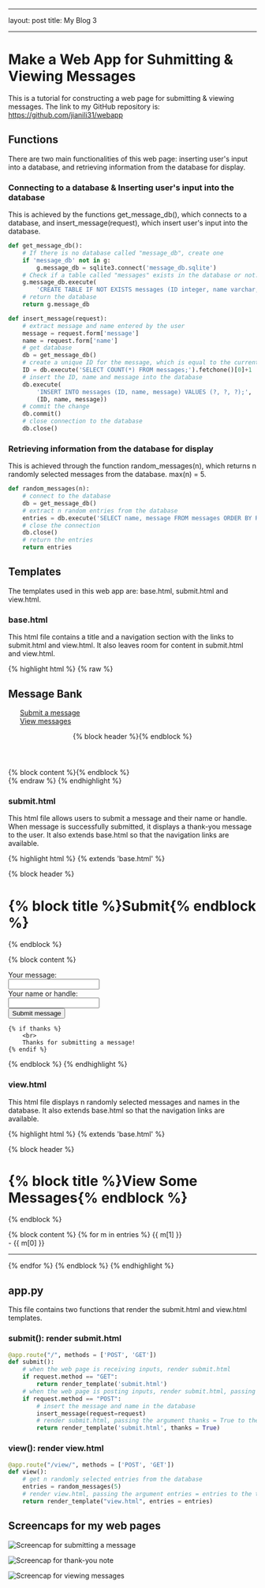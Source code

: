 ___
layout: post
title: My Blog 3
___

# Make a Web App for Suhmitting & Viewing Messages

This is a tutorial for constructing a web page for submitting & viewing messages. The link to my GitHub repository is: https://github.com/jianili31/webapp

## Functions

There are two main functionalities of this web page: inserting user's input into a database, and retrieving information from the database for display. 

### Connecting to a database & Inserting user's input into the database

This is achieved by the functions get_message_db(), which connects to a database, and insert_message(request), which insert user's input into the database.

```python
def get_message_db():
	# If there is no database called "message_db", create one
	if 'message_db' not in g:
		g.message_db = sqlite3.connect('message_db.sqlite')
	# Check if a table called "messages" exists in the database or not. If not, create one. 
	g.message_db.execute(
		'CREATE TABLE IF NOT EXISTS messages (ID integer, name varchar, message varchar);')
	# return the database
	return g.message_db
``` 

```python
def insert_message(request):
	# extract message and name entered by the user
	message = request.form['message']
	name = request.form['name']
	# get database
	db = get_message_db()
	# create a unique ID for the message, which is equal to the current # of rows in the database plus 1
	ID = db.execute('SELECT COUNT(*) FROM messages;').fetchone()[0]+1
	# insert the ID, name and message into the database
	db.execute(
		'INSERT INTO messages (ID, name, message) VALUES (?, ?, ?);',
		(ID, name, message))
	# commit the change
	db.commit()
	# close connection to the database
	db.close()
```

### Retrieving information from the database for display

This is achieved through the function random_messages(n), which returns n randomly selected messages from the database. max(n) = 5.

```python
def random_messages(n):
	# connect to the database
	db = get_message_db()
	# extract n random entries from the database
	entries = db.execute('SELECT name, message FROM messages ORDER BY RANDOM() LIMIT ?;', [n]).fetchall()
	# close the connection
	db.close()
	# return the entries
	return entries
```

## Templates

The templates used in this web app are: base.html, submit.html and view.html.

### base.html

This html file contains a title and a navigation section with the links to submit.html and view.html. It also leaves room for content in submit.html and view.html.

{% highlight html %}
{% raw %}
<!doctype html>
<link rel="stylesheet" href="{{ url_for('static', filename='style.css') }}">
<nav>
	<h1>Message Bank</h1>
  <!-- <b>Navigation:</b> -->
	<ul style="list-style-type:none;">
		<li><a href="{{ url_for('submit') }}">Submit a message</a></li>
		<li><a href="{{ url_for('view') }}">View messages</a></li>
	</ul>
</nav>
<section class="content">
  <header>
    {% block header %}{% endblock %}
  </header>
  {% block content %}{% endblock %}
</section>
{% endraw %}
{% endhighlight %}

### submit.html

This html file allows users to submit a message and their name or handle. When message is successfully submitted, it displays a thank-you message to the user. It also extends base.html so that the navigation links are available. 

{% highlight html %}
{% extends 'base.html' %}

{% block header %}
	<h1>{% block title %}Submit{% endblock %}</h1>
{% endblock %}

{% block content %}
	<form method="post" enctype="multipart/form-data">
		<label for="message">Your message:</label><br>
		<input type="text" id="message" name="message"><br>
		<label for="name">Your name or handle:</label><br>
		<input type="text" id="name" name="name"><br>
		<input type="submit" value="Submit message">
	</form>

	{% if thanks %}
		<br>
		Thanks for submitting a message!
	{% endif %}

{% endblock %}
{% endhighlight %}

### view.html

This html file displays n randomly selected messages and names in the database. It also extends base.html so that the navigation links are available.

{% highlight html %}
{% extends 'base.html' %}

{% block header %}
	<h1>{% block title %}View Some Messages{% endblock %}</h1>
{% endblock %}

{% block content %}
	{% for m in entries %}
		{{ m[1] }}<br>
		- {{ m[0] }}<hr>
	{% endfor %}
{% endblock %}
{% endhighlight %}


## app.py

This file contains two functions that render the submit.html and view.html templates. 

### submit(): render submit.html

```python
@app.route("/", methods = ['POST', 'GET'])
def submit():
	# when the web page is receiving inputs, render submit.html
	if request.method == "GET":
		return render_template('submit.html')
	# when the web page is posting inputs, render submit.html, passing the argument thanks = True to submit.html
	if request.method == "POST":
		# insert the message and name in the database
		insert_message(request=request)
		# render submit.html, passing the argument thanks = True to the template
		return render_template('submit.html', thanks = True)
```


### view(): render view.html

```python
@app.route("/view/", methods = ['POST', 'GET'])
def view():
	# get n randomly selected entries from the database
	entries = random_messages(5)
	# render view.html, passing the argument entries = entries to the template
	return render_template("view.html", entries = entries)
```

## Screencaps for my web pages

![Screencap for submitting a message](../images/submit_message.png)

![Screencap for thank-you note](../images/thank_you.png)

![Screencap for viewing messages](../images/view_messages.png)






